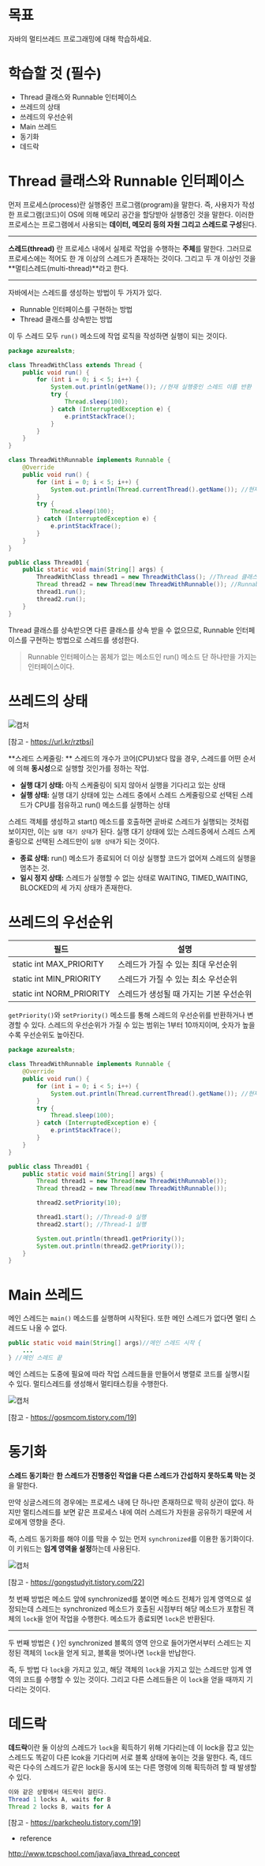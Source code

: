 # 목표
자바의 멀티쓰레드 프로그래밍에 대해 학습하세요.

# 학습할 것 (필수)

- Thread 클래스와 Runnable 인터페이스
- 쓰레드의 상태
- 쓰레드의 우선순위
- Main 쓰레드
- 동기화
- 데드락

# Thread 클래스와 Runnable 인터페이스
먼저 프로세스(process)란 실행중인 프로그램(program)을 말한다.
즉, 사용자가 작성한 프로그램(코드)이 OS에 의해 메모리 공간을 할당받아 실행중인 것을 말한다.
이러한 프로세스는 프로그램에서 사용되는 **데이터, 메모리 등의 자원 그리고 스레드로 구성**된다.

---

**스레드(thread)** 란 프로세스 내에서 실제로 작업을 수행하는 **주체**를 말한다.
그러므로 프로세스에는 적어도 한 개 이상의 스레드가 존재하는 것이다.
그리고 두 개 이상인 것을 **멀티스레드(multi-thread)**라고 한다.

---

자바에서는 스레드를 생성하는 방법이 두 가지가 있다.

- Runnable 인터페이스를 구현하는 방법
- Thread 클래스를 상속받는 방법

이 두 스레드 모두 `run()` 메소드에 작업 로직을 작성하면 실행이 되는 것이다.

```java
package azurealstn;

class ThreadWithClass extends Thread {
    public void run() {
        for (int i = 0; i < 5; i++) {
            System.out.println(getName()); //현재 실행중인 스레드 이름 반환
            try {
                Thread.sleep(100);
            } catch (InterruptedException e) {
                e.printStackTrace();
            }
        }
    }
}

class ThreadWithRunnable implements Runnable {
    @Override
    public void run() {
        for (int i = 0; i < 5; i++) {
            System.out.println(Thread.currentThread().getName()); //현재 실행중인 스레드 이름 반환
        }
        try {
            Thread.sleep(100);
        } catch (InterruptedException e) {
            e.printStackTrace();
        }
    }
}

public class Thread01 {
    public static void main(String[] args) {
        ThreadWithClass thread1 = new ThreadWithClass(); //Thread 클래스 구현
        Thread thread2 = new Thread(new ThreadWithRunnable()); //Runnable 인터페이스 구현
        thread1.run();
        thread2.run();
    }
}
```

Thread 클래스를 상속받으면 다른 클래스를 상속 받을 수 없으므로, Runnable 인터페이스를 구현하는 방법으로 스레드를 생성한다.

> Runnable 인터페이스는 몸체가 없는 메소드인 run() 메소드 단 하나만을 가지는 인터페이스이다.

# 쓰레드의 상태

![캡처](https://user-images.githubusercontent.com/55525868/108344762-e0256880-7220-11eb-9607-9f784cba8bd2.PNG)

[참고 - https://url.kr/rztbsi]

**스레드 스케줄링: ** 스레드의 개수가 코어(CPU)보다 많을 경우, 스레드를 어떤 순서에 의해 **동시성**으로 실행할 것인가를 정하는 작업.

- **실행 대기 상태:** 아직 스케줄링이 되지 않아서 실행을 기다리고 있는 상태
- **실행 상태:** 실행 대기 상태에 있는 스레드 중에서 스레드 스케줄링으로 선택된 스레드가 CPU를 점유하고 run() 메소드를 실행하는 상태

스레드 객체를 생성하고 start() 메소드를 호출하면 곧바로 스레드가 실행되는 것처럼 보이지만, 이는 `실행 대기 상태`가 된다. 실행 대기 상태에 있는 스레드중에서 스레드 스케줄링으로 선택된 스레드만이 `실행 상태`가 되는 것이다.

- **종료 상태:** run() 메소드가 종료되어 더 이상 실행할 코드가 없어져 스레드의 실행을 멈추는 것.
- **일시 정지 상태:** 스레드가 실행할 수 없는 상태로 WAITING, TIMED_WAITING, BLOCKED의 세 가지 상태가 존재한다.

# 쓰레드의 우선순위

|필드|설명|
|-|-|
|static int MAX_PRIORITY|스레드가 가질 수 있는 최대 우선순위|
|static int MIN_PRIORITY|스레드가 가질 수 있는 최소 우선순위|
|static int NORM_PRIORITY|스레드가 생성될 때 가지는 기본 우선순위|

`getPriority()`와 `setPriority()` 메소드를 통해 스레드의 우선순위를 반환하거나 변경할 수 있다.
스레드의 우선순위가 가질 수 있는 범위는 1부터 10까지이며, 숫자가 높을수록 우선순위도 높아진다.

```java
package azurealstn;

class ThreadWithRunnable implements Runnable {
    @Override
    public void run() {
        for (int i = 0; i < 5; i++) {
            System.out.println(Thread.currentThread().getName()); //현재 실행중인 스레드 이름 반환
        }
        try {
            Thread.sleep(100);
        } catch (InterruptedException e) {
            e.printStackTrace();
        }
    }
}

public class Thread01 {
    public static void main(String[] args) {
        Thread thread1 = new Thread(new ThreadWithRunnable());
        Thread thread2 = new Thread(new ThreadWithRunnable());

        thread2.setPriority(10);

        thread1.start(); //Thread-0 실행
        thread2.start(); //Thread-1 실행

        System.out.println(thread1.getPriority());
        System.out.println(thread2.getPriority());
    }
}
```

# Main 쓰레드
메인 스레드는 `main()` 메소드를 실행하며 시작된다. 또한 메인 스레드가 없다면 멀티 스레드도 나올 수 없다.

```java
public static void main(String[] args)//메인 스레드 시작 {
	...
} //메인 스레드 끝
```

메인 스레드는 도중에 필요에 따라 작업 스레드들을 만들어서 병렬로 코드를 실행시킬 수 있다.
멀티스레드를 생성해서 멀티태스킹을 수행한다.

![캡처](https://user-images.githubusercontent.com/55525868/108346869-3398b600-7223-11eb-95ba-d7ace9205781.PNG)

[참고 - https://gosmcom.tistory.com/19]

# 동기화
**스레드 동기화**란 **한 스레드가 진행중인 작업을 다른 스레드가 간섭하지 못하도록 막는 것**을 말한다.

만약 싱글스레드의 경우에는 프로세스 내에 단 하나만 존재하므로 딱히 상관이 없다.
하지만 멀티스레드를 보면 같은 프로세스 내에 여러 스레드가 자원을 공유하기 때문에 서로에게 영향을 준다.

즉, 스레드 동기화를 해야 이를 막을 수 있는 먼저 `synchronized`를 이용한 동기화이다.
이 키워드는 **임계 영역을 설정**하는데 사용된다.

![캡처](https://user-images.githubusercontent.com/55525868/108347560-fed92e80-7223-11eb-9276-47a6ddbc721a.PNG)

[참고 - https://gongstudyit.tistory.com/22]

첫 번째 방법은 메소드 앞에 synchronized를 붙이면 메소드 전체가 임계 영역으로 설정되는데
스레드는 synchronized 메소드가 호출된 시점부터 해당 메소드가 포함된 객체의 `lock`을 얻어 작업을 수행한다. 메소드가 종료되면 `lock`은 반환된다.

---

두 번째 방법은 { }인 synchronized 블록의 영역 안으로 들어가면서부터 스레드는 지정된 객체의 `lock`을 얻게 되고, 블록을 벗어나면 `lock`을 반납한다.

즉, 두 방법 다 `lock`을 가지고 있고, 해당 객체의 `lock`을 가지고 있는 스레드만 임계 영역의 코드를 수행할 수 있는 것이다.
그리고 다른 스레드들은 이 `lock`을 얻을 때까지 기다리는 것이다.

# 데드락
**데드락**이란 둘 이상의 스레드가 `lock`을 획득하기 위해 기다리는데 이 lock을 잡고 있는 스레드도 똑같이 다른 lcok을 기다리며 서로 블록 상태에 놓이는 것을 말한다.
즉, 데드락은 다수의 스레드가 같은 lock을 동시에 또는 다른 명령에 의해 획득하려 할 때 발생할 수 있다.

```java
이와 같은 상황에서 데드락이 걸린다.
Thread 1 locks A, waits for B
Thread 2 locks B, waits for A
```

[참고 - https://parkcheolu.tistory.com/19]

- reference

http://www.tcpschool.com/java/java_thread_concept
